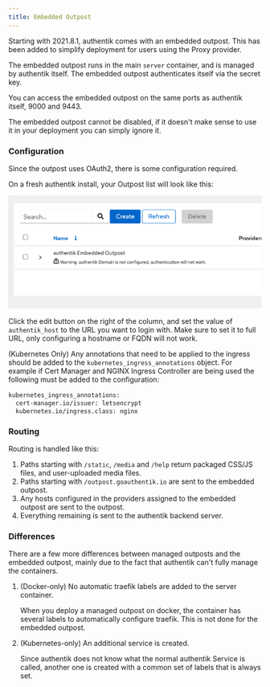 ```yaml
---
title: Embedded Outpost
---
```


Starting with 2021.8.1, authentik comes with an embedded outpost. This has been added to simplify deployment for users using the Proxy provider.

The embedded outpost runs in the main `server` container, and is managed by authentik itself. The embedded outpost authenticates itself via the secret key.

You can access the embedded outpost on the same ports as authentik itself, 9000 and 9443.

The embedded outpost cannot be disabled, if it doesn't make sense to use it in your deployment you can simply ignore it.

### Configuration

Since the outpost uses OAuth2, there is some configuration required.

On a fresh authentik install, your Outpost list will look like this:

![](./stock.png)

Click the edit button on the right of the column, and set the value of `authentik_host` to the URL you want to login with.
Make sure to set it to full URL, only configuring a hostname or FQDN will not work.


(Kubernetes Only)
Any annotations that need to be applied to the ingress should be added to the ``kubernetes_ingress_annotations`` object.
For example if Cert Manager and NGINX Ingress Controller are being used the following must be added to the configuration:

```
kubernetes_ingress_annotations:
  cert-manager.io/issuer: letsencrypt
  kubernetes.io/ingress.class: nginx
```

### Routing

Routing is handled like this:

1. Paths starting with `/static`, `/media` and `/help` return packaged CSS/JS files, and user-uploaded media files.
2. Paths starting with `/outpost.goauthentik.io` are sent to the embedded outpost.
3. Any hosts configured in the providers assigned to the embedded outpost are sent to the outpost.
4. Everything remaining is sent to the authentik backend server.

### Differences

There are a few more differences between managed outposts and the embedded outpost, mainly due to the fact that authentik can't fully manage the containers.

1. (Docker-only) No automatic traefik labels are added to the server container.

    When you deploy a managed outpost on docker, the container has several labels to automatically configure traefik. This is not done for the embedded outpost.

2. (Kubernetes-only) An additional service is created.

    Since authentik does not know what the normal authentik Service is called, another one is created with a common set of labels that is always set.
